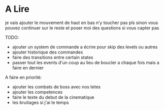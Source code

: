 # A Lire

je vais ajouter le mouvement de haut en bas n'y toucher pas pls sinon vous pouvez continuer sur le reste et poser moi des questions si vous capter pas

TODO:

- ajouter un system de commande a écrire pour skip des levels ou autres
- ajouter historique des commandes
- faire des transitions entre certain states
- passer tout les events d'un coup au lieu de boucler a chaque fois mais a faire en dernier

A faire en priorité:

- ajouter les combats de boss avec nos tetes
- ajouter les competences
- faire le texte du debut de la cinematique
- les bruitages si j'ai le temps
